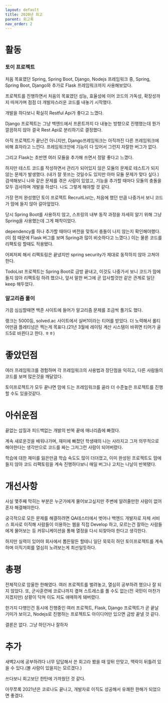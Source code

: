 ```yaml
---
layout: default
title: 2020년 회고
parent: 회고록
nav_order: 2
---
```


# 활동

### 토이 프로젝트 

처음 목표였던 Spring, Spring Boot, Django, Nodejs 프레임워크 중, Spring, Spring Boot, Django와 추가로 Flask 프레임워크까지 사용해보았다.

프로젝트를 진행하면서 처음의 목표였던 성능, 효율성에 이어 코드의 가독성, 확장성까지 따져가며 점점 더 개발자스러운 코드를 내놓기 시작했다.

개발을 하다보니 확실히 Restful Api가 좋다고 느꼈다.

Django 프로젝트는 그냥 백엔드에서 프론트까지 다 내놓는 방향으로 진행했는데 뭔가 깔끔하지 않아 결국 Rest Api로 분리하기로 결정했다.

아직 프로젝트가 끝난건 아니지만, Django프레임워크는 아직까진 다른 프레임워크에 비해 효자라고 느낀다. 프레임워크안에 기능이 다 있어서 그런지 자잘한 버그가 없다.

그리고 Flask는 초반엔 여러 모듈을 추가해 쓰면서 정말 좋다고 느꼈다.

하지만 테스트 코드를 작성하면서 관리가 되어있지 않은 모듈의 문제로 테스트가 되지 않는 문제가 발생했다. (내가 잘 못쓰는 것일수도 있지만 아마 모듈 문제가 맞다 싶다.) 검색해보니 나와 같은 문제를 겪은 사람이 있었고, 기능을 추가할 때마다 모듈의 충돌을 모두 검사하며 개발을 하셨다. 나도 그렇게 해야할 것 같다.

가장 먼저 완성했던 토이 프로젝트 RecruitList는, 처음에 했던 만큼 나중가서 보니 코드가 맘에 들지 않아 갈아엎었다.

당시 Spring Boot를 사용하지 않고, 스프링의 내부 동작 과정을 자세히 알기 위해 그냥 Spring을 사용했는데 그게 패착이었다.

dependency를 하나 추가할 때마다 버전을 맞춰서 충돌이 나지 않는지 확인해야했다.(이 점 때문에 Flask 버그를 보며 Spring과 많이 비슷하다고 느꼈다.) 이는 물론 코드를 리팩토링 할때도 적용됐다.

어찌저찌 해서 리팩토링은 끝냈지만 spring security가 제대로 동작하지 않아 고쳐야 한다.

TodoList 프로젝트는 Spring Boot로 금방 끝내고, 이것도 나중가서 보니 코드가 맘에들지 않아 리팩토링 하려 했으나, 앞서 말한 버그에 곧 압사할것만 같은 관계로 일단 keep 해두었다.

### 알고리즘 풀이

가끔 심심할때면 백준 사이트에 들어가 알고리즘 문제를 조금씩 풀기도 했다.

랭크는 5000등, solved.ac 사이트에서 실버1이라는 티어를 받았다. 더 노력해서 롤티어만큼 플레티넘은 찍는게 목표다.(21년 3월에 레이팅 계산 시스템이 바뀌면 티어가 골드5로 바뀐다고 한다. ㅎㅎ)

# 좋았던점

여러 프레임워크를 경험하며 각 프레임워크의 사용법과 장단점을 익히고, 다른 사람들의 코드를 보며 많은것을 깨달았다.

토이프로젝트가 모두 끝나면 맘에 드는 프레임워크를 골라 더 수준높은 프로젝트를 진행 할 수도 있을것같다. 

# 아쉬운점

끝없는 삽질과 피드백없는 개발의 반복 끝에 매너리즘에 빠졌다.

계속 새로운것을 배워나가며, 재미에 빠졌던 학생때의 나는 사라지고 그저 의무적으로 해야한다는 생각만으로 코드를 짜는 그저그런 사람이 되어버렸다.

학습에 대한 재미를 잃은만큼 학습 속도도 많이 더뎌졌고, 이미 완성된 프로젝트도 맘에 들지 않아 코드 리팩토링을 계속 진행하다보니 매일 버그나 고치는 나날이 반복됐다.

# 개선사항

사실 몇주째 막히는 부분은 누군가에게 물어보고싶지만 주변에 알려줄만한 사람이 없어 혼자 해결해야한다.

궁극적으로 모든 문제를 해결하려면 QA테스터에서 벗어나 백엔드 개발자로 자체 서비스 회사로 이직해 사람들이 이용하는 웹을 직접 Develop 하고, 모르는건 잘하는 사람들에게 물어보는 등 커뮤니케이션을 통해 열정을 다시 되찾아야 한다고 생각한다.

하지만 실력이 있어야 회사에서 뽑든말든 할테니 일단 묵묵히 하던 토이프로젝트를 계속하며 이직기회를 열심히 노려보는게 최선일듯하다.

# 총평

전체적으로 암울한 한해였다. 여러 프로젝트를 벌려놓고, 열심히 공부하려 했으나 잘 되지 않았다. 또, 군사훈련에 코로나까지 곂쳐 스트레스를 풀 수도 없는(전 국민이 마찬가지겠지만) 상황이 닥쳐 이도 저도 애매하게 돼버렸다.

한가지 다행인건 동시에 진행중인 여러 프로젝트, Flask, Django 프로젝트가 곧 끝날 기미가 보이고, Nodejs로 진행하는 프로젝트도 아이디어만 있으면 금방 끝낼 것 같다.

결론은 없다. 그냥 하던거나 잘하자

# 추가

새벽2시에 공부하려다 너무 답답해서 쓴 회고라 봤을 때 앞뒤 안맞고, 맥락이 뒤틀려 있을 수 있다.(볼 사람이 있을지는 모르겠다.)

쓰다보니 회고보단 한탄에 가까웠던 것 같다.

아무쪼록 2021년은 코로나도 끝나고, 개발자로 이직도 성공해서 유쾌한 한해가 되었으면 좋겠다.
